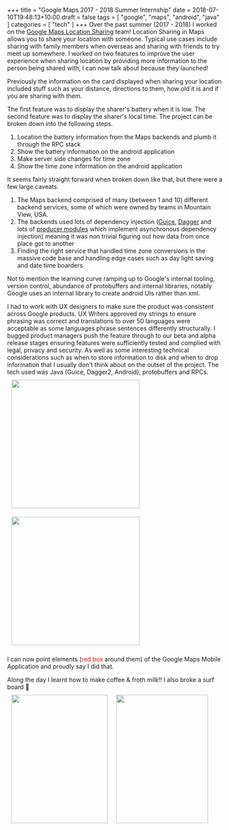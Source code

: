 +++
title = "Google Maps 2017 - 2018 Summer Internship"
date = 2018-07-10T19:48:13+10:00
draft = false
tags = [
	"google", 
	"maps", 
	"android",
	"java" 
]
categories = [
	"tech"
]
+++
Over the past summer (2017 - 2018) I worked on the [Google Maps Location Sharing](https://blog.google/products/maps/share-your-trips-and-real-time-location-google-maps/) team! Location Sharing in Maps allows you to share your location with someone. Typical use cases include sharing with family members when overseas and sharing with friends to try meet up somewhere. I worked on two features to improve the user experience when sharing location by providing more information to the person being shared with, I can now talk about because they launched! 

Previously the information on the card displayed when sharing your location included stuff such as your distance, directions to them, how old it is and if you are sharing with them.

The first feature was to display the sharer's battery when it is low. The second feature was to display the sharer's local time. The project can be broken down into the following steps.

1. Location the battery information from the Maps backends and plumb it through the RPC stack
2. Show the battery information on the android application
4. Make server side changes for time zone
5. Show the time zone information on the android application 

It seems fairly straight forward when broken down like that, but there were a few large caveats.

1. The Maps backend comprised of many (between 1 and 10) different backend services, some of which were owned by teams in Mountain View, USA. 
2. The backends used lots of dependency injection ([Guice](https://github.com/google/guice), [Dagger](https://google.github.io/dagger/) and lots of [producer modules](https://google.github.io/dagger/producers.html) which implement asynchronous dependency injection) meaning it was non trivial figuring out how data from once place got to another
4. Finding the right service that handled time zone conversions in the massive code base and handling edge cases such as day light saving and date time boarders 

Not to mention the learning curve ramping up to Google's internal tooling, version control, abundance of protobuffers and internal libraries, notably Google uses an internal library to create android UIs rather than xml.

I had to work with UX designers to make sure the product was consistent across Google products. UX Writers approved my strings to ensure phrasing was correct and translations to over 50 languages were acceptable as some languages phrase sentences differently structurally. I bugged product managers push the feature through to our beta and alpha release stages ensuring features were sufficiently tested and complied with legal, privacy and security. As well as some interesting technical considerations such as when to store information to disk and when to drop information that I usually don't think about on the outset of the project. The tech used was  Java (Guice, Dagger2, Android), protobuffers and RPCs.
<br/>
<span style="display: -webkit-inline-box;" >
	<img src="/images/blog/maps_internship/battery.jpg" width="300px" style="padding: 10px
    "/>
	<img src="/images/blog/maps_internship/timezone.jpg" width="300px" style="padding: 10px 
    "/>
</span>
<br/>

I can now point elements (<span style="color: red;">red box</span> around them) of the Google Maps Mobile Application and proudly say I did that.

Along the day I learnt how to make coffee & froth milk!! I also broke a surf board 🌊
<span style="display: -webkit-inline-box;" >
	<img src="/images/blog/maps_internship/coffee.jpg" width="225px" height="300px"  style="padding: 10px"/>
	<img src="/images/blog/maps_internship/surfboard.jpg" width="215px" height="300px" style="padding: 10px"/>
</span>
